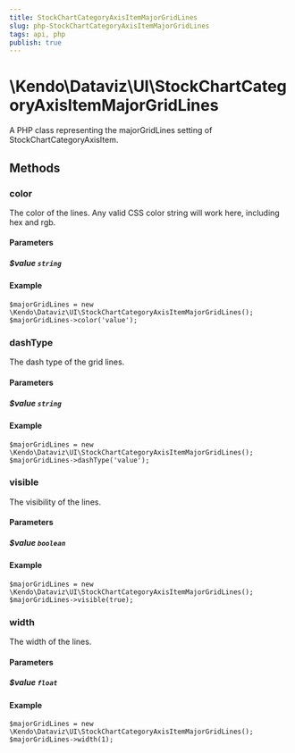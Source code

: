 ```yaml
---
title: StockChartCategoryAxisItemMajorGridLines
slug: php-StockChartCategoryAxisItemMajorGridLines
tags: api, php
publish: true
---
```


# \Kendo\Dataviz\UI\StockChartCategoryAxisItemMajorGridLines

A PHP class representing the majorGridLines setting of StockChartCategoryAxisItem.


## Methods

### color
The color of the lines. Any valid CSS color string will work here, including hex and rgb.
#### Parameters

##### $value `string`



#### Example 
    $majorGridLines = new \Kendo\Dataviz\UI\StockChartCategoryAxisItemMajorGridLines();
    $majorGridLines->color('value');

### dashType
The dash type of the grid lines.
#### Parameters

##### $value `string`



#### Example 
    $majorGridLines = new \Kendo\Dataviz\UI\StockChartCategoryAxisItemMajorGridLines();
    $majorGridLines->dashType('value');

### visible
The visibility of the lines.
#### Parameters

##### $value `boolean`



#### Example 
    $majorGridLines = new \Kendo\Dataviz\UI\StockChartCategoryAxisItemMajorGridLines();
    $majorGridLines->visible(true);

### width
The width of the lines.
#### Parameters

##### $value `float`



#### Example 
    $majorGridLines = new \Kendo\Dataviz\UI\StockChartCategoryAxisItemMajorGridLines();
    $majorGridLines->width(1);

